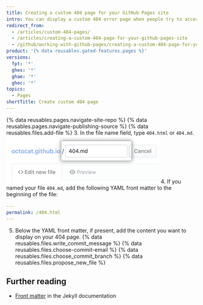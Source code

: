 ```yaml
---
title: Creating a custom 404 page for your GitHub Pages site
intro: You can display a custom 404 error page when people try to access nonexistent pages on your site.
redirect_from:
  - /articles/custom-404-pages/
  - /articles/creating-a-custom-404-page-for-your-github-pages-site
  - /github/working-with-github-pages/creating-a-custom-404-page-for-your-github-pages-site
product: '{% data reusables.gated-features.pages %}'
versions:
  fpt: '*'
  ghes: '*'
  ghae: '*'
  ghec: '*'
topics:
  - Pages
shortTitle: Create custom 404 page
---
```


{% data reusables.pages.navigate-site-repo %}
{% data reusables.pages.navigate-publishing-source %}
{% data reusables.files.add-file %}
3. In the file name field, type `404.html` or `404.md`.
  ![File name field](/assets/images/help/pages/404-file-name.png)
4. If you named your file `404.md`, add the following YAML front matter to the beginning of the file:
  ```yaml
  ---
  permalink: /404.html
  ---
  ```
5. Below the YAML front matter, if present, add the content you want to display on your 404 page.
{% data reusables.files.write_commit_message %}
{% data reusables.files.choose-commit-email %}
{% data reusables.files.choose_commit_branch %}
{% data reusables.files.propose_new_file %}

## Further reading

- [Front matter](http://jekyllrb.com/docs/frontmatter) in the Jekyll documentation
